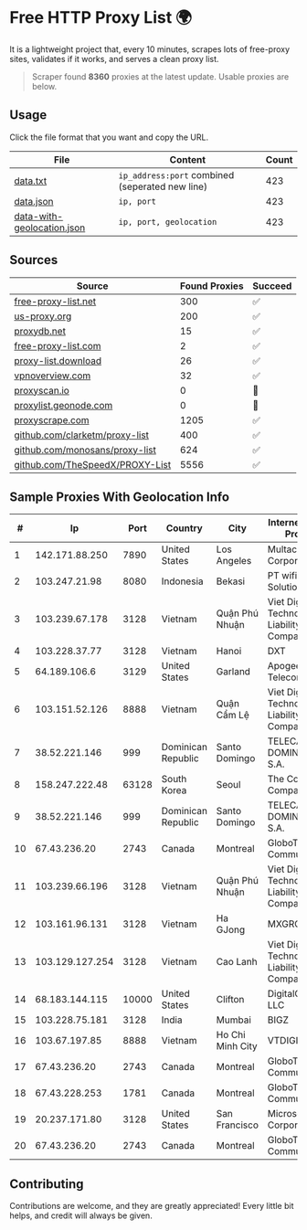 
# Free HTTP Proxy List 🌍

It is a lightweight project that, every 10 minutes, scrapes lots of free-proxy sites, validates if it works, and serves a clean proxy list.


> Scraper found **8360** proxies at the latest update. Usable proxies are below.

## Usage

Click the file format that you want and copy the URL.


|File|Content|Count|
|----|-------|-----|
|[data.txt](https://raw.githubusercontent.com/themiralay/Proxy-List-World/master/data.txt)|`ip_address:port` combined (seperated new line)|423|
|[data.json](https://raw.githubusercontent.com/themiralay/Proxy-List-World/master/data.json)|`ip, port`|423|
|[data-with-geolocation.json](https://raw.githubusercontent.com/themiralay/Proxy-List-World/master/data-with-geolocation.json)|`ip, port, geolocation`|423|

## Sources

|Source|Found Proxies|Succeed|
|------|-------------|-------|
|[free-proxy-list.net](https://free-proxy-list.net)|300|✅|
|[us-proxy.org](https://www.us-proxy.org)|200|✅|
|[proxydb.net](http://proxydb.net)|15|✅|
|[free-proxy-list.com](https://free-proxy-list.com/?page=&port=&type%5B%5D=http&type%5B%5D=https&up_time=0&search=Search)|2|✅|
|[proxy-list.download](https://www.proxy-list.download/HTTP)|26|✅|
|[vpnoverview.com](https://vpnoverview.com/privacy/anonymous-browsing/free-proxy-servers)|32|✅|
|[proxyscan.io](https://www.proxyscan.io)|0|🚫|
|[proxylist.geonode.com](https://proxylist.geonode.com/api/proxy-list?limit=300&page=1&sort_by=lastChecked&sort_type=desc&protocols=http,https)|0|🚫|
|[proxyscrape.com](https://api.proxyscrape.com/v2/?request=displayproxies&protocol=http&timeout=10000&country=all&ssl=all&anonymity=all)|1205|✅|
|[github.com/clarketm/proxy-list](https://raw.githubusercontent.com/clarketm/proxy-list/master/proxy-list-raw.txt)|400|✅|
|[github.com/monosans/proxy-list](https://raw.githubusercontent.com/monosans/proxy-list/main/proxies/http.txt)|624|✅|
|[github.com/TheSpeedX/PROXY-List](https://raw.githubusercontent.com/TheSpeedX/PROXY-List/master/http.txt)|5556|✅|


## Sample Proxies With Geolocation Info

|#|Ip|Port|Country|City|Internet Service Provider|
|-|--|----|-------|----|-------------------------|
|1|142.171.88.250|7890|United States|Los Angeles|Multacom Corporation|
|2|103.247.21.98|8080|Indonesia|Bekasi|PT wifian Solution|
|3|103.239.67.178|3128|Vietnam|Quận Phú Nhuận|Viet Digital Technology Liability Company|
|4|103.228.37.77|3128|Vietnam|Hanoi|DXT|
|5|64.189.106.6|3129|United States|Garland|Apogee Telecom Inc.|
|6|103.151.52.126|8888|Vietnam|Quận Cẩm Lệ|Viet Digital Technology Liability Company|
|7|38.52.221.146|999|Dominican Republic|Santo Domingo|TELECABLE DOMINICANO, S.A.|
|8|158.247.222.48|63128|South Korea|Seoul|The Constant Company, LLC|
|9|38.52.221.146|999|Dominican Republic|Santo Domingo|TELECABLE DOMINICANO, S.A.|
|10|67.43.236.20|2743|Canada|Montreal|GloboTech Communications|
|11|103.239.66.196|3128|Vietnam|Quận Phú Nhuận|Viet Digital Technology Liability Company|
|12|103.161.96.131|3128|Vietnam|Ha GJong|MXGROUP|
|13|103.129.127.254|3128|Vietnam|Cao Lanh|Viet Digital Technology Liability Company|
|14|68.183.144.115|10000|United States|Clifton|DigitalOcean, LLC|
|15|103.228.75.181|3128|India|Mumbai|BIGZ|
|16|103.67.197.85|8888|Vietnam|Ho Chi Minh City|VTDIGITAL|
|17|67.43.236.20|2743|Canada|Montreal|GloboTech Communications|
|18|67.43.228.253|1781|Canada|Montreal|GloboTech Communications|
|19|20.237.171.80|3128|United States|San Francisco|Microsoft Corporation|
|20|67.43.236.20|2743|Canada|Montreal|GloboTech Communications|



## Contributing

Contributions are welcome, and they are greatly appreciated! Every
little bit helps, and credit will always be given.


